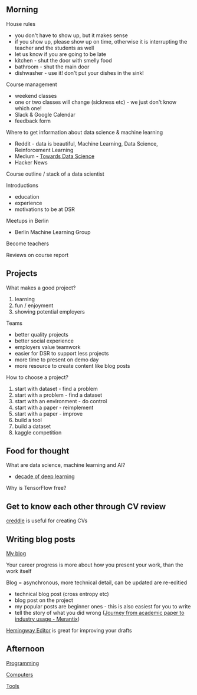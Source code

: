 ## Morning

House rules
- you don't have to show up, but it makes sense
- if you show up, please show up on time, otherwise it is interrupting the teacher and the students as well
- let us know if you are going to be late
- kitchen - shut the door with smelly food
- bathroom - shut the main door
- dishwasher - use it!  don't put your dishes in the sink!

Course management
- weekend classes
- one or two classes will change (sickness etc) - we just don't know which one!
- Slack & Google Calendar
- feedback form

Where to get information about data science & machine learning
- Reddit - data is beautiful, Machine Learning, Data Science, Reinforcement Learning
- Medium - [Towards Data Science](https://towardsdatascience.com/)
- Hacker News

Course outline / stack of a data scientist

Introductions
- education
- experience
- motivations to be at DSR

Meetups in Berlin
- Berlin Machine Learning Group

Become teachers

Reviews on course report

## Projects

What makes a good project?
1. learning
2. fun / enjoyment
3. showing potential employers

Teams
- better quality projects
- better social experience
- employers value teamwork
- easier for DSR to support less projects
- more time to present on demo day
- more resource to create content like blog posts

How to choose a project?
1. start with dataset - find a problem
2. start with a problem - find a dataset
3. start with an environment - do control
4. start with a paper - reimplement
5. start with a paper - improve
6. build a tool
7. build a dataset
8. kaggle competition

## Food for thought

What are data science, machine learning and AI?
- [decade of deep learning](https://leogao.dev/2019/12/31/The-Decade-of-Deep-Learning/)

Why is TensorFlow free?

## Get to know each other through CV review

[creddle](http://creddle.io/) is useful for creating CVs

## Writing blog posts

[My blog](https://adgefficiency.com/)

Your career progress is more about how you present your work, than the work itself

Blog = asynchronous, more technical detail, can be updated are re-editied
- technical blog post (cross entropy etc)
- blog post on the project
- my popular posts are beginner ones - this is also easiest for you to write
- tell the story of what you did wrong ([Journey from academic paper to industry usage - Merantix](https://medium.com/merantix/journey-from-academic-paper-to-industry-usage-cf57fe598f31))

[Hemingway Editor](http://www.hemingwayapp.com/) is great for improving your drafts

## Afternoon

[Programming](https://github.com/ADGEfficiency/programming-resources/blob/master/programming.md)

[Computers](https://github.com/ADGEfficiency/programming-resources/blob/master/computers.md)

[Tools](https://github.com/ADGEfficiency/teaching-monolith/tree/master/misc/tools.ipynb)
